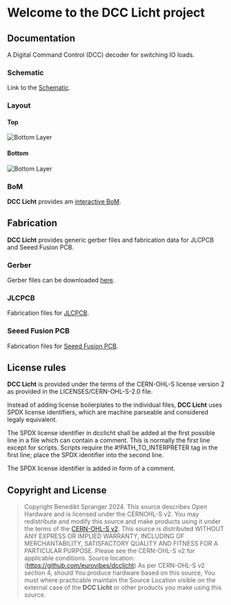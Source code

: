 # Welcome to the DCC Licht project

## Documentation
A Digital Command Control (DCC) decoder for switching IO loads.

### Schematic

Link to the [Schematic](https://eurovibes.github.io/dcclicht/Fabrication/dcclicht-schematic_0.1.pdf).

### Layout

#### Top
![Bottom Layer](https://eurovibes.github.io/dcclicht/Fabrication/PCB/blue/dcclicht-top_.jpg)

#### Bottom
![Bottom Layer](https://eurovibes.github.io/dcclicht/Fabrication/PCB/blue/dcclicht-bottom_.jpg)

### BoM
**DCC Licht** provides am [interactive BoM](https://eurovibes.github.io/dcclicht/Fabrication/BoM/dcclicht-ibom_.html).

## Fabrication
**DCC Licht** provides generic gerber files and fabrication data for JLCPCB
and Seeed Fusion PCB.

### Gerber
Gerber files can be downloaded [here](https://eurovibes.github.io/dcclicht/Fabrication/gerber.zip).

### JLCPCB
Fabrication files for [JLCPCB](https://eurovibes.github.io/dcclicht/Fabrication/JLCPCB/dcclicht-JLCPCB_0.1.zip).

### Seeed Fusion PCB
Fabrication files for [Seeed Fusion PCB](https://eurovibes.github.io/dcclicht/Fabrication/FusionPCB/dcclicht-FusionPCB_0.1.zip).

## License rules

**DCC Licht** is provided under the terms of the CERN-OHL-S license version 2
as provided in the LICENSES/CERN-OHL-S-2.0 file.

Instead of adding license boilerplates to the individual files, **DCC Licht**
uses SPDX license identifiers, which are machine parseable and considered
legaly equivalent.

The SPDX license identifier in dcclicht shall be added at the first possible
line in a file which can contain a comment. This is normally the first line
except for scripts. Scripts require the #!PATH_TO_INTERPRETER tag in the
first line; place the SPDX identifier into the second line.

The SPDX license identifier is added in form of a comment.

## Copyright and License

> Copyright Benedikt Spranger 2024.
> This source describes Open Hardware and is licensed under the CERNOHL-S v2.
> You may redistribute and modify this source and make products using it
> under the terms of the [CERN-OHL-S v2](https://ohwr.org/cern_ohl_s_v2.txt).
> This source is distributed WITHOUT ANY EXPRESS OR IMPLIED
> WARRANTY, INCLUDING OF MERCHANTABILITY, SATISFACTORY
> QUALITY AND FITNESS FOR A PARTICULAR PURPOSE. Please see
> the CERN-OHL-S v2 for applicable conditions.
> Source location: (https://github.com/eurovibes/dcclicht)
> As per CERN-OHL-S v2 section 4, should You produce hardware based on this
> source, You must where practicable maintain the Source Location visible on
> the external case of the **DCC Licht** or other products you make
> using this source.
